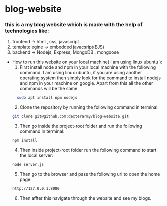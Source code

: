 # blog-website

### this is a my blog website which is made with the help of technologies like:

1. frontend -> html , css, javascript
2. template egine -> embedded javacsript(EJS)
3. backend -> Nodejs, Express, MongoDB , mongoose

* How to run this website on your local machine( i am using linux ubuntu ): 
   1. First install node and npm in your local machine with the following command. I am using linux ubuntu, if you are using another operating system then simply look for the command to install nodejs and npm in your machine on google. Apart from this all the other commands will be the same
  ```bash
    sudo apt install npm nodejs
   ```
   2. Clone the repository by running the following command in terminal:
   ```bash
   git clone git@github.com:dexterarmy/blog-website.git
   ```
   3. Then go inside the project-root folder and run the following command in terminal:
   ```bash
   npm install
   ```
   4. Then inside project-root folder run the following command to start the local server:
   ```bash
   node server.js
   ```
   5. Then go to the browser and pass the following url to open the home page:
   ```bash
   http://127.0.0.1:8080
   ```
   6. Then affter this navigate through the website and see my blogs.
